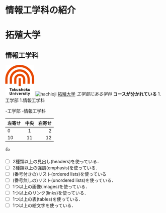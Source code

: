 # 情報工学科の紹介
<!-- Markdown記法を使って学科の紹介ページを作る -->
# 拓殖大学
## 情報工学科
![takushoku university](logo.png)
![hachioji](hachioji.png)
[拓殖大学](https://www.takushoku-u.ac.jp)
*工学部にある学科*
**コースが分かれている**
1.工学部
 1.情報工学科


-工学部
 -情報工学科


|左寄せ|中央|右寄せ|
|:---|:---:|---:|
| 0 | 1 | 2 |
| 10 | 11 | 12 |

:+1: 


<!-- この部分より上に記述を追加して下のチェックボックスで確認する -->
- [ ] 2種類以上の見出し(headers)を使っている．
- [ ] 2種類以上の強調(emphasis)を使っている．
- [ ] (番号付きの)リスト(ordered lists)を使っている
- [ ] (番号無しの)リスト(unordered lists)を使っている．
- [ ] 1つ以上の画像(images)を使っている．
- [ ] 1つ以上のリンク(links)を使っている．
- [ ] 1つ以上の表(tables)を使っている．
- [ ] 1つ以上の絵文字を使っている．
